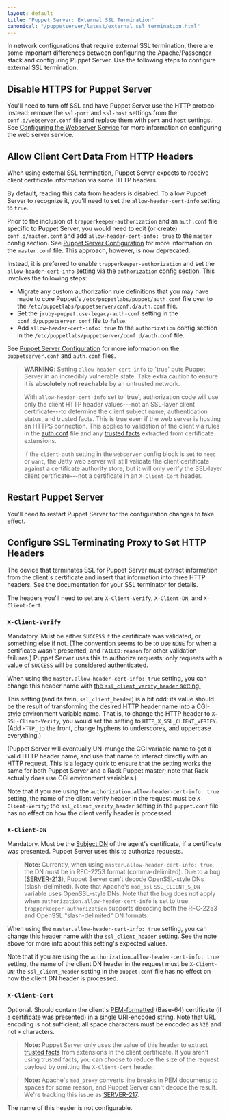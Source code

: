 ```yaml
---
layout: default
title: "Puppet Server: External SSL Termination"
canonical: "/puppetserver/latest/external_ssl_termination.html"
---
```



In network configurations that require external SSL termination, there are some important differences between configuring the Apache/Passenger stack and configuring Puppet Server. Use the following steps to configure external SSL termination.

## Disable HTTPS for Puppet Server

You'll need to turn off SSL and have Puppet Server use the HTTP protocol instead: remove the `ssl-port` and `ssl-host` settings from the `conf.d/webserver.conf` file and replace them with `port` and `host` settings. See [Configuring the Webserver Service](https://github.com/puppetlabs/trapperkeeper-webserver-jetty9/blob/master/doc/jetty-config.md) for more information on configuring the web server service.

## Allow Client Cert Data From HTTP Headers

When using external SSL termination, Puppet Server expects to receive client certificate information via some HTTP headers.

By default, reading this data from headers is disabled.  To allow Puppet Server
to recognize it, you'll need to set the `allow-header-cert-info` setting to `true`.

Prior to the inclusion of `trapperkeeper-authorization` and an `auth.conf` file
specific to Puppet Server, you would need to edit (or create) `conf.d/master.conf`
and add `allow-header-cert-info: true` to the `master` config section.  See
[Puppet Server Configuration](./configuration.markdown) for more information on
the `master.conf` file.  This approach, however, is now deprecated.

Instead, it is preferred to enable `trapperkeeper-authorization` and
set the `allow-header-cert-info` setting via the `authorization` config
section.  This involves the following steps:

* Migrate any custom authorization rule definitions that you may have made to core Puppet's
 `/etc/puppetlabs/puppet/auth.conf` file over to the
 `/etc/puppetlabs/puppetserver/conf.d/auth.conf` file.
* Set the `jruby-puppet.use-legacy-auth-conf` setting in the
 `conf.d/puppetserver.conf` file to `false`.
* Add `allow-header-cert-info: true` to the `authorization` config section in
 the `/etc/puppetlabs/puppetserver/conf.d/auth.conf` file.

See [Puppet Server Configuration](./configuration.markdown) for more information
on the `puppetserver.conf` and `auth.conf` files.

> **WARNING**: Setting `allow-header-cert-info` to 'true' puts Puppet Server in an incredibly vulnerable state. Take extra caution to ensure it is **absolutely not reachable** by an untrusted network.
>
> With `allow-header-cert-info` set to 'true', authorization code will use only the client HTTP header values---not an SSL-layer client certificate---to determine the client subject name, authentication status, and trusted facts. This is true even if the web server is hosting an HTTPS connection. This applies to validation of the client via rules in the [auth.conf](https://puppet.com/docs/puppet/latest/config_file_auth.html) file and any [trusted facts][trusted] extracted from certificate extensions.
>
> If the `client-auth` setting in the `webserver` config block is set to `need` or `want`, the Jetty web server will still validate the client certificate against a certificate authority store, but it will only verify the SSL-layer client certificate---not a certificate in an  `X-Client-Cert` header.


## Restart Puppet Server

You'll need to restart Puppet Server for the configuration changes to take effect.

## Configure SSL Terminating Proxy to Set HTTP Headers

The device that terminates SSL for Puppet Server must extract information from the client's certificate and insert that information into three HTTP headers. See the documentation for your SSL terminator for details.

The headers you'll need to set are `X-Client-Verify`, `X-Client-DN`, and `X-Client-Cert`.

### `X-Client-Verify`

Mandatory. Must be either `SUCCESS` if the certificate was validated, or something else if not. (The convention seems to be to use `NONE` for when a certificate wasn't presented, and `FAILED:reason` for other validation failures.) Puppet Server uses this to authorize requests; only requests with a value of `SUCCESS` will be considered authenticated.

When using the `master.allow-header-cert-info: true` setting, you can change this header name with [the `ssl_client_verify_header` setting.](https://puppet.com/docs/puppet/latest/configuration.html#sslclientverifyheader)

This setting (and its twin, `ssl_client_header`) is a bit odd: its value should be the result of transforming the desired HTTP header name into a CGI-style environment variable name. That is, to change the HTTP header to `X-SSL-Client-Verify`, you would set the setting to `HTTP_X_SSL_CLIENT_VERIFY`. (Add `HTTP_` to the front, change hyphens to underscores, and uppercase everything.)

(Puppet Server will eventually UN-munge the CGI variable name to get a valid HTTP header name, and use that name to interact directly with an HTTP request. This is a legacy quirk to ensure that the setting works the same for both Puppet Server and a Rack Puppet master; note that Rack actually does use CGI environment variables.)

Note that if you are using the `authorization.allow-header-cert-info: true`
setting, the name of the client verify header in the request must be
`X-Client-Verify`; the `ssl_client_verify_header` setting in the `puppet.conf`
file has no effect on how the client verify header is processed.

### `X-Client-DN`

Mandatory. Must be the [Subject DN][] of the agent's certificate, if a certificate was presented. Puppet Server uses this to authorize requests.

> **Note:** Currently, when using `master.allow-header-cert-info: true`, the DN must be in RFC-2253 format (comma-delimited). Due to a bug ([SERVER-213](https://tickets.puppet.com/browse/SERVER-213)), Puppet Server can't decode OpenSSL-style DNs (slash-delimited). Note that Apache's `mod_ssl` `SSL_CLIENT_S_DN` variable uses OpenSSL-style DNs.  Note
 that the bug does not apply when `authorization.allow-header-cert-info` is set
 to true.  `trapperkeeper-authorization` supports decoding both the RFC-2253
 and OpenSSL "slash-delimited" DN formats.

When using the `master.allow-header-cert-info: true` setting, you can change this header name with [the `ssl_client_header` setting.](https://puppet.com/docs/puppet/latest/configuration.html#sslclientheader) See the note above for more info about this setting's expected values.

Note that if you are using the `authorization.allow-header-cert-info: true`
setting, the name of the client DN header in the request must be
`X-Client-DN`; the `ssl_client_header` setting in the `puppet.conf` file has no
effect on how the client DN header is processed.

[subject dn]: https://docs.puppet.com/background/ssl/cert_anatomy.html#the-subject-dn-cn-certname-etc

### `X-Client-Cert`

Optional. Should contain the client's [PEM-formatted][pem format] (Base-64) certificate (if a certificate was presented) in a single URI-encoded string. Note that URL encoding is not sufficient; all space characters must be encoded as `%20` and not `+` characters.

> **Note:** Puppet Server only uses the value of this header to extract [trusted facts][trusted] from extensions in the client certificate. If you aren't using trusted facts, you can choose to reduce the size of the request payload by omitting the `X-Client-Cert` header.

> **Note:** Apache's `mod_proxy` converts line breaks in PEM documents to spaces for some reason, and Puppet Server can't decode the result. We're tracking this issue as [SERVER-217](https://tickets.puppetlabs.com/browse/SERVER-217).

The name of this header is not configurable.

[pem format]: https://docs.puppet.com/background/ssl/cert_anatomy.html#pem-file
[trusted]: https://puppet.com/docs/puppet/latest/lang_facts_and_builtin_vars.html#trusted-facts